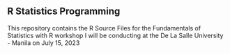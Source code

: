 ## R Statistics Programming
This repository contains the R Source Files for the Fundamentals of Statistics with R workshop I will be conducting at the De La Salle University - Manila on July 15, 2023
